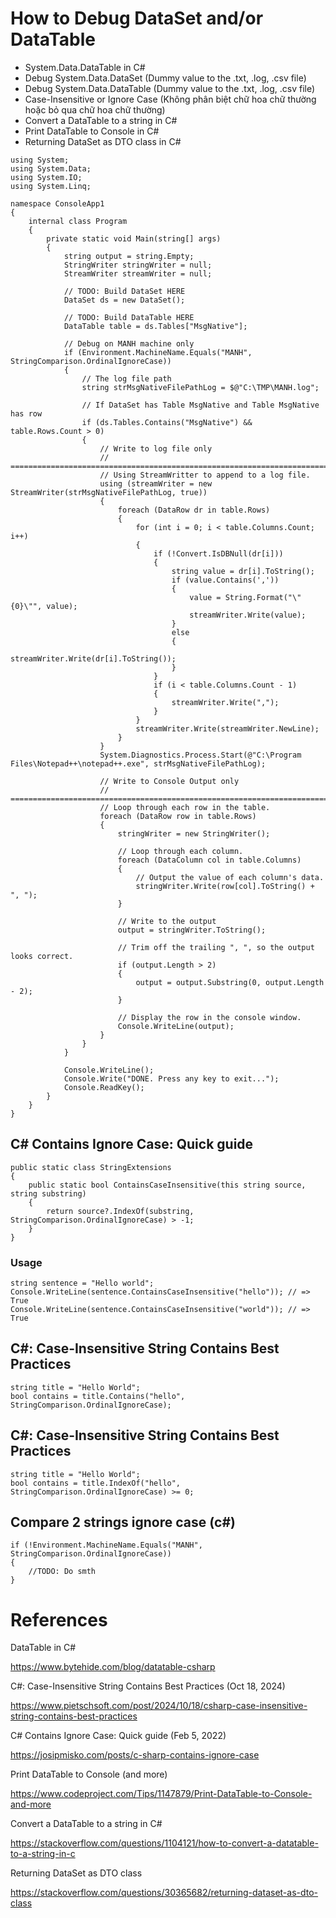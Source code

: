 # How to Debug DataSet and/or DataTable
+ System.Data.DataTable in C#
+ Debug System.Data.DataSet (Dummy value to the .txt, .log, .csv file)
+ Debug System.Data.DataTable (Dummy value to the .txt, .log, .csv file)
+ Case-Insensitive or Ignore Case (Không phân biệt chữ hoa chữ thường hoặc bỏ qua chữ hoa chữ thường)
+ Convert a DataTable to a string in C#
+ Print DataTable to Console in C#
+ Returning DataSet as DTO class in C#

```
using System;
using System.Data;
using System.IO;
using System.Linq;

namespace ConsoleApp1
{
    internal class Program
    {
        private static void Main(string[] args)
        {
            string output = string.Empty;
            StringWriter stringWriter = null;
            StreamWriter streamWriter = null;

            // TODO: Build DataSet HERE
            DataSet ds = new DataSet();

            // TODO: Build DataTable HERE
            DataTable table = ds.Tables["MsgNative"];

            // Debug on MANH machine only
            if (Environment.MachineName.Equals("MANH", StringComparison.OrdinalIgnoreCase))
            {
                // The log file path
                string strMsgNativeFilePathLog = $@"C:\TMP\MANH.log";

                // If DataSet has Table MsgNative and Table MsgNative has row
                if (ds.Tables.Contains("MsgNative") && table.Rows.Count > 0)
                {
                    // Write to log file only
                    // ====================================================================================================
                    // Using StreamWritter to append to a log file.
                    using (streamWriter = new StreamWriter(strMsgNativeFilePathLog, true))
                    {
                        foreach (DataRow dr in table.Rows)
                        {
                            for (int i = 0; i < table.Columns.Count; i++)
                            {
                                if (!Convert.IsDBNull(dr[i]))
                                {
                                    string value = dr[i].ToString();
                                    if (value.Contains(','))
                                    {
                                        value = String.Format("\"{0}\"", value);
                                        streamWriter.Write(value);
                                    }
                                    else
                                    {
                                        streamWriter.Write(dr[i].ToString());
                                    }
                                }
                                if (i < table.Columns.Count - 1)
                                {
                                    streamWriter.Write(",");
                                }
                            }
                            streamWriter.Write(streamWriter.NewLine);
                        }
                    }
                    System.Diagnostics.Process.Start(@"C:\Program Files\Notepad++\notepad++.exe", strMsgNativeFilePathLog);

                    // Write to Console Output only
                    // ====================================================================================================
                    // Loop through each row in the table.
                    foreach (DataRow row in table.Rows)
                    {
                        stringWriter = new StringWriter();

                        // Loop through each column.
                        foreach (DataColumn col in table.Columns)
                        {
                            // Output the value of each column's data.
                            stringWriter.Write(row[col].ToString() + ", ");
                        }

                        // Write to the output
                        output = stringWriter.ToString();

                        // Trim off the trailing ", ", so the output looks correct.
                        if (output.Length > 2)
                        {
                            output = output.Substring(0, output.Length - 2);
                        }

                        // Display the row in the console window.
                        Console.WriteLine(output);
                    }
                }
            }

            Console.WriteLine();
            Console.Write("DONE. Press any key to exit...");
            Console.ReadKey();
        }
    }
}
```

## C# Contains Ignore Case: Quick guide
```
public static class StringExtensions
{
    public static bool ContainsCaseInsensitive(this string source, string substring)
    {
        return source?.IndexOf(substring, StringComparison.OrdinalIgnoreCase) > -1;
    }
}
```

### Usage
```
string sentence = "Hello world";
Console.WriteLine(sentence.ContainsCaseInsensitive("hello")); // => True
Console.WriteLine(sentence.ContainsCaseInsensitive("world")); // => True
```

## C#: Case-Insensitive String Contains Best Practices
```
string title = "Hello World";
bool contains = title.Contains("hello", StringComparison.OrdinalIgnoreCase);
```

## C#: Case-Insensitive String Contains Best Practices
```
string title = "Hello World";
bool contains = title.IndexOf("hello", StringComparison.OrdinalIgnoreCase) >= 0;
```

## Compare 2 strings ignore case (c#)
```
if (!Environment.MachineName.Equals("MANH", StringComparison.OrdinalIgnoreCase))
{
    //TODO: Do smth
}
```

# References

DataTable in C#

https://www.bytehide.com/blog/datatable-csharp

C#: Case-Insensitive String Contains Best Practices (Oct 18, 2024)

https://www.pietschsoft.com/post/2024/10/18/csharp-case-insensitive-string-contains-best-practices

C# Contains Ignore Case: Quick guide (Feb 5, 2022)

https://josipmisko.com/posts/c-sharp-contains-ignore-case

Print DataTable to Console (and more)

https://www.codeproject.com/Tips/1147879/Print-DataTable-to-Console-and-more

Convert a DataTable to a string in C#

https://stackoverflow.com/questions/1104121/how-to-convert-a-datatable-to-a-string-in-c

Returning DataSet as DTO class

https://stackoverflow.com/questions/30365682/returning-dataset-as-dto-class
